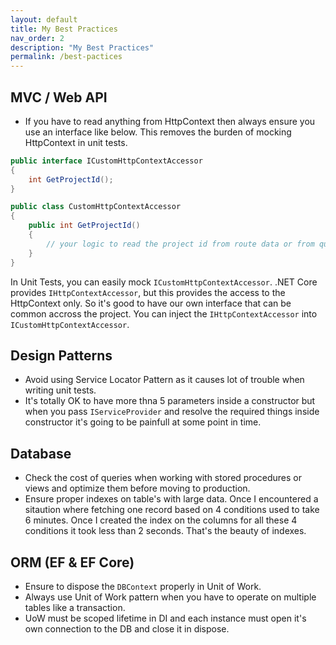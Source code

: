 ```yaml
---
layout: default
title: My Best Practices
nav_order: 2
description: "My Best Practices"
permalink: /best-pactices
---
```


## MVC / Web API

- If you have to read anything from HttpContext then always ensure you use an interface like below. This removes the burden of mocking HttpContext in unit tests. 

```csharp 
public interface ICustomHttpContextAccessor
{
    int GetProjectId();
}

public class CustomHttpContextAccessor
{
    public int GetProjectId()
    {
        // your logic to read the project id from route data or from query params or from claims etc. 
    }
}
```

In Unit Tests, you can easily mock `ICustomHttpContextAccessor`. .NET Core provides `IHttpContextAccessor`, but this provides the access to the HttpContext only. So it's good to have our own interface that can be common accross the project. You can inject the `IHttpContextAccessor` into `ICustomHttpContextAccessor`.

## Design Patterns

- Avoid using Service Locator Pattern as it causes lot of trouble when writing unit tests. 
- It's totally OK to have more thna 5 parameters inside a constructor but when you pass `IServiceProvider` and resolve the required things inside constructor it's going to be painfull at some point in time. 

## Database 
- Check the cost of queries when working with stored procedures or views and optimize them before moving to production. 
- Ensure proper indexes on table's with large data. Once I encountered a sitaution where fetching one record based on 4 conditions used to take 6 minutes. Once I created the index on the columns for all these 4 conditions it took less than 2 seconds. That's the beauty of indexes.

## ORM (EF & EF Core)
- Ensure to dispose the `DBContext` properly in Unit of Work. 
- Always use Unit of Work pattern when you have to operate on multiple tables like a transaction. 
- UoW must be scoped lifetime in DI and each instance must open it's own connection to the DB and close it in dispose.